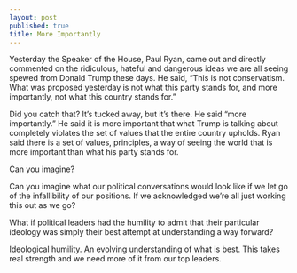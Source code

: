 ```yaml
---
layout: post
published: true
title: More Importantly
---
```


Yesterday the Speaker of the House, Paul Ryan, came out and directly commented on the ridiculous, hateful and dangerous ideas we are all seeing spewed from Donald Trump these days. He said, “This is not conservatism. What was proposed yesterday is not what this party stands for, and more importantly, not what this country stands for.”

Did you catch that? It’s tucked away, but it’s there. He said “more importantly.” He said it is more important that what Trump is talking about completely violates the set of values that the entire country upholds. Ryan said there is a set of values, principles, a way of seeing the world that is more important than what his party stands for.

Can you imagine?

Can you imagine what our political conversations would look like if we let go of the infallibility of our positions. If we acknowledged we’re all just working this out as we go?

What if political leaders had the humility to admit that their particular ideology was simply their best attempt at understanding a way forward?

Ideological humility. An evolving understanding of what is best. This takes real strength and we need more of it from our top leaders.